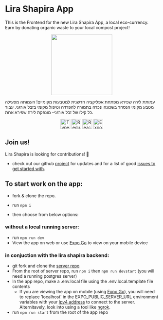 # Lira Shapira App

<span>
This is the Frontend for the new Lira Shapira App, a local eco-currency. Earn by donating organic waste to your local compost project!

  <p align='center'>
    <img src='https://github.com/LiraShapira/app/assets/78416008/86655879-8047-4253-ac93-c1e88969f0ca' width='200' />
  </p>
עמותת לירה שפירא מפתחת אפליקציה חדשנית למטבעות מקומיים!
העמותה מפעילה מטבע מקומי הנסחר בשכונה ונכרה בתמורה להפרדה וטיפול מקומי בזבל אורגני.
עבור כל קילו של זבל אורגני- מונפקת לירה שפירא אחת.
</span>

<p align='center' padding="8px 0 0 0">  
<img width="32px" title="Typescript" src="https://raw.githubusercontent.com/rahulbanerjee26/githubAboutMeGenerator/main/icons/typescript.svg" style="max-width:100%;">
<img width="32px" title="Redux" src="https://raw.githubusercontent.com/rahulbanerjee26/githubAboutMeGenerator/main/icons/redux.svg">
<img width="32px" title="React-Native" src="https://reactnative.dev/img/header_logo.svg" style="max-width:100%;"/>
<img width="32px" title="Expo" src="https://seekicon.com/free-icon-download/expo_1.svg" style="max-width:100%;"/>
</p>

## Join us!

Lira Shapira is looking for contributions! 🤚

- check out our github [project](https://github.com/orgs/LiraShapira/projects/1/views/1) for updates and for a list of good [issues to get started with](https://github.com/orgs/LiraShapira/projects/1/views/4).


## To start work on the app:

- fork & clone the repo.

- run `npm i`
- then choose from below options:

### without a local running server:

- run `npm run dev`
- View the app on web or use [Expo Go](https://docs.expo.dev/get-started/expo-go/) to view on your mobile device

### in conjuction with the lira shapira backend:

- git fork and clone the [server repo](https://github.com/LiraShapira/server)
- From the root of server repo, run `npm i` then `npm run devstart` (you will need a running postgres server)
- In the app repo, make a .env.local file using the .env.local.template file contents
  - If you are viewing the app on mobile (using [Expo Go](https://docs.expo.dev/get-started/expo-go/)), you will need to replace 'localhost' in the EXPO_PUBLIC_SERVER_URL environment variables with your [Ipv4 address](https://www.geeksforgeeks.org/how-to-access-localhost-on-mobile-browsers/) to connect to the server. Alternitavely, look into using a tool like [ngrok](https://ngrok.com/).
- run `npm run start` from the root of the app repo
